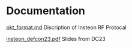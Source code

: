 
# Documentation #



[pkt_format.md](pkt_format.md)                   Discription of Insteon RF Protocal

[insteon_defcon23.pdf](insteon_defcon23.pdf)            Slides from DC23

